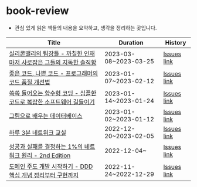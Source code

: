 # book-review
- 관심 있게 읽은 책들의 내용을 요약하고, 생각을 정리하는 곳입니다.

Title|Duration|History|
|-----|--------|-------|
|[실리콘밸리의 팀장들 - 까칠한 인재마저 사로잡은 그들의 지독한 솔직함](https://www.aladin.co.kr/shop/wproduct.aspx?ItemId=193890896)|2023-03-08~2023-03-25  |[Issues link](https://github.com/wisdom08/book-review/issues?q=is%3Aissue+is%3Aclosed+milestone%3A%22실리콘밸리의+팀장들%22)|
|[좋은 코드, 나쁜 코드 - 프로그래머의 코드 품질 개선법](https://www.aladin.co.kr/shop/wproduct.aspx?ItemId=294649282)|2023-01-07~2023-02-12  |[Issues link](https://github.com/wisdom08/book-review/issues?q=is%3Aissue+is%3Aclosed+milestone%3A%22좋은+코드%2C+나쁜+코드%22)|
|[쏙쏙 들어오는 함수형 코딩 - 심플한 코드로 복잡한 소프트웨어 길들이기](https://www.aladin.co.kr/shop/wproduct.aspx?ItemId=292349292)|2023-01-14~2023-01-24  |[Issues link](https://github.com/wisdom08/book-review/issues?q=is%3Aissue+is%3Aclosed+milestone%3A%22쏙쏙+들어오는+함수형+코딩%22)|
|[그림으로 배우는 데이터베이스](https://www.aladin.co.kr/shop/wproduct.aspx?ItemId=297227526)|2023-01-02~2023-01-12  |[Issues link](https://github.com/wisdom08/book-review/issues?q=is%3Aissue+is%3Aclosed+milestone%3A%22그림으로+배우는+데이터베이스%22)|
|[하루 3분 네트워크 교실](https://www.aladin.co.kr/shop/wproduct.aspx?ItemId=90414880)|2022-12-20~2023-02-05  |[Issues link](https://github.com/wisdom08/book-review/issues?q=is%3Aissue+milestone%3A%22하루+3분+네트워크+교실%22+is%3Aclosed)|
|[성공과 실패를 결정하는 1%의 네트워크 원리 - 2nd Edition](https://www.aladin.co.kr/shop/wproduct.aspx?ItemId=243233851)|2022-12-04~  |[Issues link](https://github.com/wisdom08/book-review/issues?q=is%3Aopen+is%3Aissue+milestone%3A%22성공과+실패를+결정하는+1%25의+네트워크+원리%22)|
|[도메인 주도 개발 시작하기 - DDD 핵심 개념 정리부터 구현까지](https://www.aladin.co.kr/shop/wproduct.aspx?ItemId=291420687)|2022-11-24~2022-12-29  |[Issues link](https://github.com/wisdom08/book-review/issues?q=is%3Aissue+milestone%3A%22도메인+주도+개발+시작하기%22+is%3Aclosed)|
